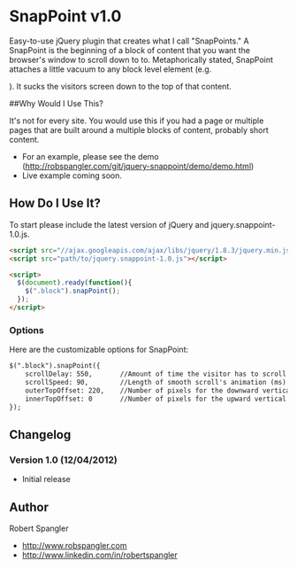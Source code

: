 # SnapPoint v1.0

Easy-to-use jQuery plugin that creates what I call "SnapPoints." A SnapPoint is the beginning of a block of content that you want the browser's window to scroll down to to. Metaphorically stated, SnapPoint attaches a little vacuum to any block level element (e.g. <div>). It sucks the visitors screen down to the top of that content.

##Why Would I Use This?

It's not for every site. You would use this if you had a page or multiple pages that are built around a multiple blocks of content, probably short content.

* For an example, please see the demo (http://robspangler.com/git/jquery-snappoint/demo/demo.html)
* Live example coming soon.

## How Do I Use It?

To start please include the latest version of jQuery and jquery.snappoint-1.0.js.

```html
<script src="//ajax.googleapis.com/ajax/libs/jquery/1.8.3/jquery.min.js"></script>
<script src="path/to/jquery.snappoint-1.0.js"></script>

<script>
  $(document).ready(function(){
    $(".block").snapPoint();
  });
</script>
```

### Options

Here are the customizable options for SnapPoint:

```html
$(".block").snapPoint({ 
	scrollDelay: 550,		//Amount of time the visitor has to scroll before the snap point kicks in (ms)
	scrollSpeed: 90,		//Length of smooth scroll's animation (ms)
	outerTopOffset: 220,	//Number of pixels for the downward vertical offset (relative to the top of your snapping container)
	innerTopOffset: 0		//Number of pixels for the upward vertical offset (relative to the top of your snapping container)
});
```

## Changelog

### Version 1.0 (12/04/2012)
* Initial release

## Author

Robert Spangler

* http://www.robspangler.com
* http://www.linkedin.com/in/robertspangler
